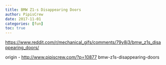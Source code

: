 ```yaml
---
title: BMW Z1-s Disappearing Doors
author: PipisCrew
date: 2017-11-01
categories: [fun]
toc: true
---
```


https://www.reddit.com/r/mechanical_gifs/comments/79y8j3/bmw_z1s_disappearing_doors/

origin - http://www.pipiscrew.com/?p=10877 bmw-z1s-disappearing-doors